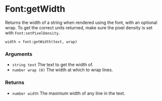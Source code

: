 <!--
category: reference
-->

Font:getWidth
===

Returns the width of a string when rendered using the font, with an optional wrap.  To get the
correct units returned, make sure the pixel density is set with `Font:setPixelDensity`.

    width = font:getWidth(text, wrap)

### Arguments

- `string text` The text to get the width of.
- `number wrap (0)` The width at which to wrap lines.

### Returns

- `number width` The maximum width of any line in the text.
